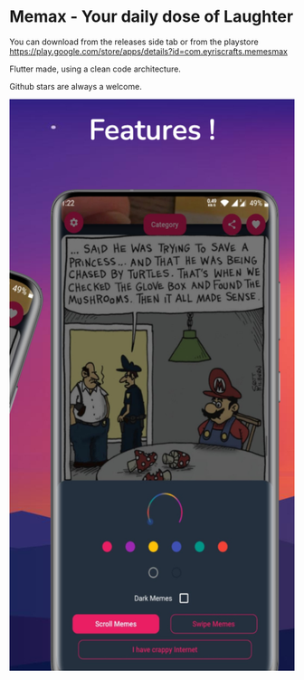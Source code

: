 # Memax - Your daily dose of Laughter

You can download from the releases side tab or from the playstore https://play.google.com/store/apps/details?id=com.eyriscrafts.memesmax

Flutter made, using a clean code architecture.

Github stars are always a welcome. 

![image](images/image2.jpeg)



